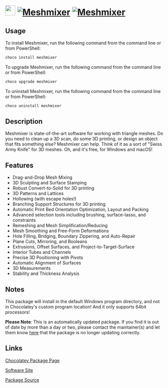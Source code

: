 ﻿# <img src="https://cdn.jsdelivr.net/gh/mkevenaar/chocolatey-packages@ae6d78dcd1f2f8cf131384eb08f9dd59ae933802/icons/meshmixer.png" width="32" height="32"/> [![Meshmixer](https://img.shields.io/chocolatey/v/meshmixer.svg?label=Meshmixer)](https://community.chocolatey.org/packages/meshmixer) [![Meshmixer](https://img.shields.io/chocolatey/dt/meshmixer.svg)](https://community.chocolatey.org/packages/meshmixer)

## Usage

To install Meshmixer, run the following command from the command line or from PowerShell:

```powershell
choco install meshmixer
```

To upgrade Meshmixer, run the following command from the command line or from PowerShell:

```powershell
choco upgrade meshmixer
```

To uninstall Meshmixer, run the following command from the command line or from PowerShell:

```powershell
choco uninstall meshmixer
```

## Description

Meshmixer is state-of-the-art software for working with triangle meshes. Do you need to clean up a 3D scan, do some 3D printing, or design an object that fits something else? Meshmixer can help. Think of it as a sort of "Swiss Army Knife" for 3D meshes. Oh, and it's free, for Windows and macOS!

## Features

- Drag-and-Drop Mesh Mixing
- 3D Sculpting and Surface Stamping
- Robust Convert-to-Solid for 3D printing
- 3D Patterns and Lattices
- Hollowing (with escape holes!)
- Branching Support Structures for 3D printing
- Automatic Print Bed Orientation Optimization, Layout and Packing
- Advanced selection tools including brushing, surface-lasso, and constraints
- Remeshing and Mesh Simplification/Reducing
- Mesh Smoothing and Free-Form Deformations
- Hole Filling, Bridging, Boundary Zippering, and Auto-Repair
- Plane Cuts, Mirroring, and Booleans
- Extrusions, Offset Surfaces, and Project-to-Target-Surface
- Interior Tubes and Channels
- Precise 3D Positioning with Pivots
- Automatic Alignment of Surfaces
- 3D Measurements
- Stability and Thickness Analysis

## Notes

This package will install in the default Windows program directory, and not in Chocolatey's custom program location! And it only supports 64bit processors!

**Please Note**: This is an automatically updated package. If you find it is
out of date by more than a day or two, please contact the maintainer(s) and
let them know [here](https://github.com/mkevenaar/chocolatey-packages/issues) that the package is no longer updating correctly.


## Links

[Chocolatey Package Page](https://community.chocolatey.org/packages/meshmixer)

[Software Site](https://meshmixer.com/)

[Package Source](https://github.com/mkevenaar/chocolatey-packages/tree/master/automatic/meshmixer)


